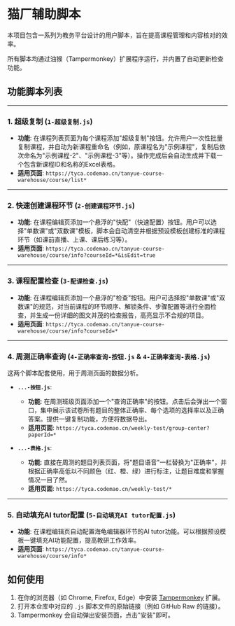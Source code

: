 # 猫厂辅助脚本

本项目包含一系列为教务平台设计的用户脚本，旨在提高课程管理和内容核对的效率。

所有脚本均通过油猴（Tampermonkey）扩展程序运行，并内置了自动更新检查功能。

## 功能脚本列表

---


### 1. 超级复制 (`1-超级复制.js`)

- **功能**: 在课程列表页面为每个课程添加"超级复制"按钮。允许用户一次性批量复制课程，并自动为新课程重命名（例如，原课程名为"示例课程"，复制后依次命名为"示例课程-2"、"示例课程-3"等）。操作完成后会自动生成并下载一个包含新课程ID和名称的Excel表格。
- **适用页面**: `https://tyca.codemao.cn/tanyue-course-warehouse/course/list*`

---

### 2. 快速创建课程环节 (`2-创建课程环节.js`)

- **功能**: 在课程编辑页添加一个悬浮的"快配"（快速配置）按钮。用户可以选择"单数课"或"双数课"模板，脚本会自动清空并根据预设模板创建标准的课程环节（如课前直播、上课、课后练习等）。
- **适用页面**: `https://tyca.codemao.cn/tanyue-course-warehouse/course/info?courseId=*&isEdit=true`

---

### 3. 课程配置检查 (`3-配课检查.js`)

- **功能**: 在课程编辑页添加一个悬浮的"检查"按钮。用户可选择按"单数课"或"双数课"的规范，对当前课程的环节顺序、解锁条件、步骤配置等进行全面检查，并生成一份详细的图文并茂的检查报告，高亮显示不合规的项目。
- **适用页面**: `https://tyca.codemao.cn/tanyue-course-warehouse/course/info?courseId=*`

---

### 4. 周测正确率查询 (`4-正确率查询-按钮.js` & `4-正确率查询-表格.js`)

这两个脚本配套使用，用于周测页面的数据分析。

- **`...-按钮.js`**:
    - **功能**: 在周测班级页面添加一个"查询正确率"的按钮。点击后会弹出一个窗口，集中展示该试卷所有题目的整体正确率、每个选项的选择率以及正确答案。提供一键复制功能，方便将数据导出。
    - **适用页面**: `https://tyca.codemao.cn/weekly-test/group-center?paperId=*`

- **`...-表格.js`**:
    - **功能**: 直接在周测的题目列表页面，将"题目语音"一栏替换为"正确率"，并根据正确率高低以不同颜色（红、橙、绿）进行标注，让题目难度和掌握情况一目了然。
    - **适用页面**: `https://tyca.codemao.cn/weekly-test/*`

---

### 5. 自动填充AI tutor配置 (`5-自动填充AI tutor配置.js`)

- **功能**: 在课程编辑页自动配置海龟编辑器环节的AI tutor功能。可以根据预设模板一键填充AI功能配置，提高教研工作效率。
- **适用页面**: `https://tyca.codemao.cn/tanyue-course-warehouse/course/info*`


## 如何使用

1.  在你的浏览器（如 Chrome, Firefox, Edge）中安装 [Tampermonkey](https://www.tampermonkey.net/) 扩展。
2.  打开本仓库中对应的 `.js` 脚本文件的原始链接（例如 GitHub Raw 的链接）。
3.  Tampermonkey 会自动弹出安装页面，点击"安装"即可。